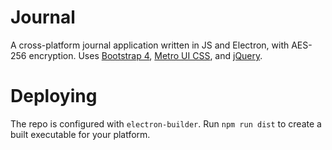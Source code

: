 # Journal
A cross-platform journal application written in JS and Electron, with AES-256 encryption. Uses [Bootstrap 4](http://getbootstrap.com/), [Metro UI CSS](https://metroui.org.ua/), and [jQuery](https://jquery.com/).

# Deploying
The repo is configured with `electron-builder`. Run `npm run dist` to create a built executable for your platform.
